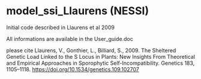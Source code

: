 # model_ssi_Llaurens (NESSI)
Initial code described in Llaurens et al 2009


All informations are available in the User_guide.doc


please cite Llaurens, V., Gonthier, L., Billiard, S., 2009. The Sheltered Genetic Load Linked to the S Locus in Plants: New Insights From Theoretical and Empirical Approaches in Sporophytic Self-Incompatibility. Genetics 183, 1105–1118. https://doi.org/10.1534/genetics.109.102707

